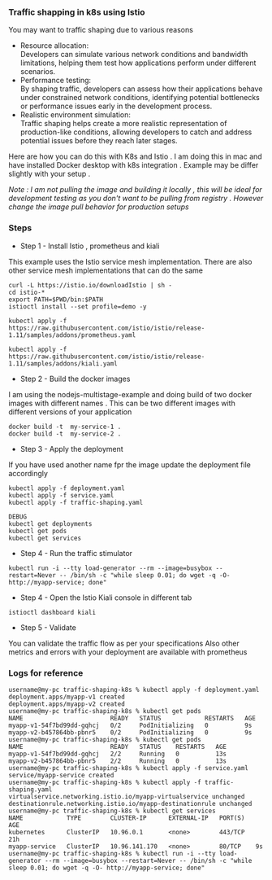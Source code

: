 ### Traffic shapping in k8s using Istio ###

You may want to traffic shaping due to various reasons
- Resource allocation:  
Developers can simulate various network conditions and bandwidth limitations, helping them test how applications perform under different scenarios.
- Performance testing:  
By shaping traffic, developers can assess how their applications behave under constrained network conditions, identifying potential bottlenecks or performance issues early in the development process.
- Realistic environment simulation:  
 Traffic shaping helps create a more realistic representation of production-like conditions, allowing developers to catch and address potential issues before they reach later stages.

Here are how you can do this with K8s and Istio . I am doing this in mac
and have installed Docker desktop with k8s integration . Example may be differ
slightly with your setup . 

_Note : I am not pulling the image and building it locally , this will be ideal for development
testing as you don't want to be pulling from registry . However change the image pull behavior
for production setups_ 

### Steps ###


- Step 1 - Install Istio , prometheus and kiali

This example uses the Istio service mesh implementation.
There are also other service mesh implementations that can do the same

```
curl -L https://istio.io/downloadIstio | sh -
cd istio-*
export PATH=$PWD/bin:$PATH
istioctl install --set profile=demo -y

kubectl apply -f https://raw.githubusercontent.com/istio/istio/release-1.11/samples/addons/prometheus.yaml

kubectl apply -f https://raw.githubusercontent.com/istio/istio/release-1.11/samples/addons/kiali.yaml

```

- Step 2  - Build the docker images

I am using the nodejs-multistage-example and doing build of two docker images with different names . This can be two different images with different versions of
your application
```
docker build -t  my-service-1 .   
docker build -t  my-service-2 .   

```

- Step 3 - Apply the deployment

If you have used another name fpr the image update the deployment file accordingly

```
kubectl apply -f deployment.yaml
kubectl apply -f service.yaml
kubectl apply -f traffic-shaping.yaml

DEBUG
kubectl get deployments
kubectl get pods
kubectl get services

```

- Step 4 - Run the traffic stimulator

```
kubectl run -i --tty load-generator --rm --image=busybox --restart=Never -- /bin/sh -c "while sleep 0.01; do wget -q -O- http://myapp-service; done"
```


- Step 4 - Open the Istio Kiali console in different tab

```
istioctl dashboard kiali
```

- Step 5 - Validate

You can validate the traffic flow as per your specifications
Also other metrics and errors with your deployment are available with prometheus


### Logs for reference ###

```
username@my-pc traffic-shaping-k8s % kubectl apply -f deployment.yaml
deployment.apps/myapp-v1 created
deployment.apps/myapp-v2 created
username@my-pc traffic-shaping-k8s % kubectl get pods
NAME                        READY   STATUS            RESTARTS   AGE
myapp-v1-54f7bd99dd-gqhcj   0/2     PodInitializing   0          9s
myapp-v2-b457864bb-pbnr5    0/2     PodInitializing   0          9s
username@my-pc traffic-shaping-k8s % kubectl get pods
NAME                        READY   STATUS    RESTARTS   AGE
myapp-v1-54f7bd99dd-gqhcj   2/2     Running   0          13s
myapp-v2-b457864bb-pbnr5    2/2     Running   0          13s
username@my-pc traffic-shaping-k8s % kubectl apply -f service.yaml
service/myapp-service created
username@my-pc traffic-shaping-k8s % kubectl apply -f traffic-shaping.yaml
virtualservice.networking.istio.io/myapp-virtualservice unchanged
destinationrule.networking.istio.io/myapp-destinationrule unchanged
username@my-pc traffic-shaping-k8s % kubectl get services
NAME            TYPE        CLUSTER-IP      EXTERNAL-IP   PORT(S)   AGE
kubernetes      ClusterIP   10.96.0.1       <none>        443/TCP   21h
myapp-service   ClusterIP   10.96.141.170   <none>        80/TCP    9s
username@my-pc traffic-shaping-k8s % kubectl run -i --tty load-generator --rm --image=busybox --restart=Never -- /bin/sh -c "while sleep 0.01; do wget -q -O- http://myapp-service; done"

```
